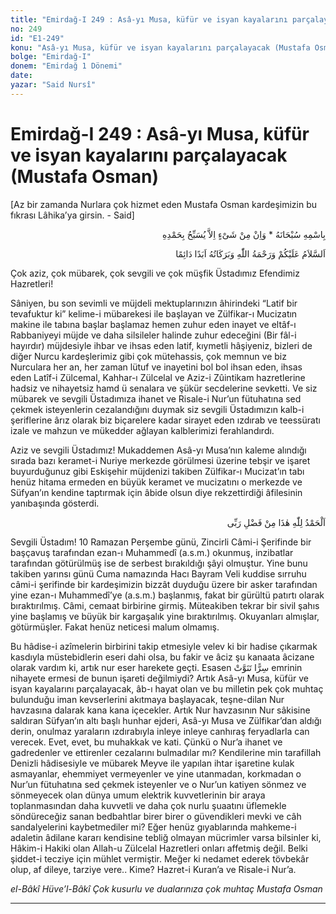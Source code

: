 ```yaml
---
title: "Emirdağ-I 249 : Asâ-yı Musa, küfür ve isyan kayalarını parçalayacak (Mustafa Osman)"
no: 249
id: "E1-249"
konu: "Asâ-yı Musa, küfür ve isyan kayalarını parçalayacak (Mustafa Osman)"
bolge: "Emirdağ-I"
donem: "Emirdağ 1 Dönemi"
date: 
yazar: "Said Nursî"
---
```


# Emirdağ-I 249 : Asâ-yı Musa, küfür ve isyan kayalarını parçalayacak (Mustafa Osman)

<p class="takdim">[Az bir zamanda Nurlara çok hizmet eden Mustafa Osman kardeşimizin bu fıkrası Lâhika’ya girsin. - Said]</p>

<p class="arabic" dir="rtl" title="Meal: “Subhân Allah’ın adıyla” * “Hiçbir şey yoktur ki O'nu hamd ile tesbih etmesin” [İsrâ 17:44]">بِاسْمِهِ سُبْحَانَهُ * وَاِنْ مِنْ شَىْءٍ اِلاَّ يُسَبِّحُ بِحَمْدِهِ</p>

<p class="arabic" dir="rtl" title="Meal: “Allah’ın selâmı, rahmeti ve bereketleri, ebedî ve dâimî olarak üzerinize olsun.”">اَلسَّلاَمُ عَلَيْكُمْ وَرَحْمَةُ اللّٰهِ وَبَرَكَاتُهُ اَبَدًا دَائِمًا</p>

Çok aziz, çok mübarek, çok sevgili ve çok müşfik Üstadımız Efendimiz Hazretleri!

Sâniyen, bu son sevimli ve müjdeli mektuplarınızın âhirindeki “Latif bir tevafuktur ki” kelime-i mübarekesi ile başlayan ve Zülfikar-ı Mucizatın makine ile tabına başlar başlamaz hemen zuhur eden inayet ve eltâf-ı Rabbaniyeyi müjde ve daha silsileler halinde zuhur edeceğini (Bir fâl-i hayırdır) müjdesiyle ihbar ve ihsas eden latif, kıymetli hâşiyeniz, bizleri de diğer Nurcu kardeşlerimiz gibi çok mütehassis, çok memnun ve biz Nurculara her an, her zaman lütuf ve inayetini bol bol ihsan eden, ihsas eden Latîf-i Zülcemal, Kahhar-ı Zülcelal ve Aziz-i Zûintikam hazretlerine hadsiz ve nihayetsiz hamd ü senalara ve şükür secdelerine sevketti. Ve siz mübarek ve sevgili Üstadımıza ihanet ve Risale-i Nur’un fütuhatına sed çekmek isteyenlerin cezalandığını duymak siz sevgili Üstadımızın kalb-i şeriflerine ârız olarak biz biçarelere kadar sirayet eden ızdırab ve teessüratı izale ve mahzun ve mükedder ağlayan kalblerimizi ferahlandırdı.

Aziz ve sevgili Üstadımız! Mukaddemen Asâ-yı Musa’nın kaleme alındığı sırada bazı keramet-i Nuriye merkezde görülmesi üzerine tebşir ve işaret buyurduğunuz gibi Eskişehir müjdenizi takiben Zülfikar-ı Mucizat’ın tabı henüz hitama ermeden en büyük keramet ve mucizatını o merkezde ve Süfyan’ın kendine taptırmak için âbide olsun diye rekzettirdiği âfilesinin yanıbaşında gösterdi.

<p class="arabic" dir="rtl" title="Meal: “Elhamdulillah, bu Rabbimin bir fazlıdır.”">اَلْحَمْدُ لِلّٰهِ هٰذَا مِنْ فَضْلِ رَبِّى</p>

Sevgili Üstadım! 10 Ramazan Perşembe günü, Zincirli Câmi-i Şerifinde bir başçavuş tarafından ezan-ı Muhammedî (a.s.m.) okunmuş, inzibatlar tarafından götürülmüş ise de serbest bırakıldığı şâyi olmuştur. Yine bunu takiben yarınsı günü Cuma namazında Hacı Bayram Veli kuddise sırruhu câmi-i şerifinde bir kardeşimizin bizzât duyduğu üzere bir asker tarafından yine ezan-ı Muhammedî’ye (a.s.m.) başlanmış, fakat bir gürültü patırtı olarak bıraktırılmış. Câmi, cemaat birbirine girmiş. Müteakiben tekrar bir sivil şahıs yine başlamış ve büyük bir kargaşalık yine bıraktırılmış. Okuyanları almışlar, götürmüşler. Fakat henüz neticesi malum olmamış.

Bu hâdise-i azîmelerin birbirini takip etmesiyle velev ki bir hadise çıkarmak kasdıyla müstebidlerin eseri dahi olsa, bu fakir ve âciz şu kanaata âcizane olarak vardım ki, artık nur eser harekete geçti. Esasen <span class="arabic" dir="rtl" title="Meal: “Gizli olarak nurlanır”">سِرًّا تَنَوَّتْ</span> emrinin nihayete ermesi de bunun işareti değilmiydi? Artık Asâ-yı Musa, küfür ve isyan kayalarını parçalayacak, âb-ı hayat olan ve bu milletin pek çok muhtaç bulunduğu iman kevserlerini akıtmaya başlayacak, teşne-dilan Nur havzasına dalarak kana kana içecekler. Artık Nur havzasının Nur sâkisine saldıran Süfyan’ın altı başlı hunhar ejderi, Asâ-yı Musa ve Zülfikar’dan aldığı derin, onulmaz yaraların ızdırabıyla inleye inleye canhıraş feryadlarla can verecek. Evet, evet, bu muhakkak ve kati. Çünkü o Nur’a ihanet ve gadredenler ve ettirenler cezalarını bulmadılar mı? Kendilerine min tarafillah Denizli hâdisesiyle ve mübarek Meyve ile yapılan ihtar işaretine kulak asmayanlar, ehemmiyet vermeyenler ve yine utanmadan, korkmadan o Nur’un fütuhatına sed çekmek isteyenler ve o Nur’un katiyen sönmez ve sönmeyecek olan dünya umum elektrik kuvvetlerinin bir araya toplanmasından daha kuvvetli ve daha çok nurlu şuaatını üflemekle söndüreceğiz sanan bedbahtlar birer birer o güvendikleri mevki ve câh sandalyelerini kaybetmediler mi? Eğer henüz gıyablarında mahkeme-i adaletin âdilane kararı kendisine tebliğ olmayan mücrimler varsa bilsinler ki, Hâkim-i Hakiki olan Allah-u Zülcelal Hazretleri onları affetmiş değil. Belki şiddet-i tecziye için mühlet vermiştir. Meğer ki nedamet ederek tövbekâr olup, af dileye, tarziye vere.. Kime? Hazret-i Kuran’a ve Risale-i Nur’a.

*el-Bâkî Hüve’l-Bâkî*
*Çok kusurlu ve dualarınıza çok muhtaç*
*Mustafa Osman*

***
